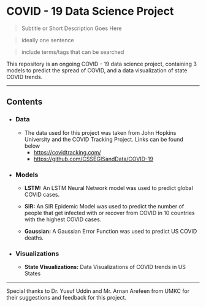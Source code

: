 # COVID - 19 Data Science Project

> Subtitle or Short Description Goes Here

> ideally one sentence

> include terms/tags that can be searched

This repository is an ongoing COVID - 19 data science project, containing 3 models to predict 
the spread of COVID, and a data visualization of state COVID trends.

---

## Contents

- ### Data
    - The data used for this project was taken from John Hopkins University and the COVID Tracking Project. Links can be found below
        - https://covidtracking.com/
        - https://github.com/CSSEGISandData/COVID-19

- ### Models

    - **LSTM:** An LSTM Neural Network model was used to predict global COVID cases.
    
    - **SIR:** An SIR Epidemic Model was used to predict the number of people that get infected 
                with or recover from COVID in 10 countries with the highest COVID cases.
                
    - **Gaussian:** A Gaussian Error Function was used to predict US COVID deaths.

- ### Visualizations
    - **State Visualizations:** Data Visualizations of COVID trends in US States
---

Special thanks to Dr. Yusuf Uddin and Mr. Arnan Arefeen from UMKC for their suggestions and feedback 
for this project.
